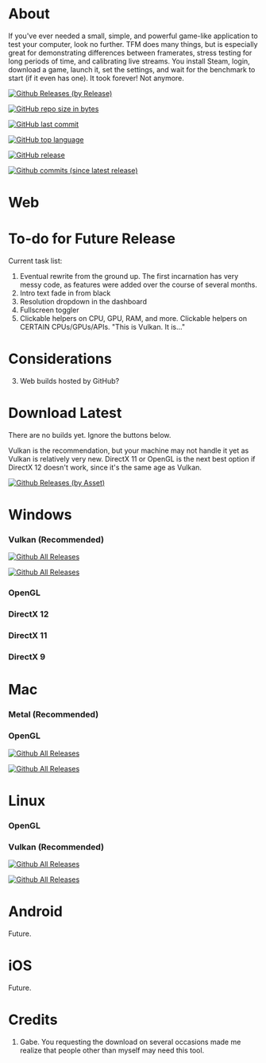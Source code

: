 # About
If you've ever needed a small, simple, and powerful game-like application to test your computer, look no further. TFM does many things, but is especially great for demonstrating differences between framerates, stress testing for long periods of time, and calibrating live streams. You install Steam, login, download a game, launch it, set the settings, and wait for the benchmark to start (if it even has one). It took forever! Not anymore.


[![Github Releases (by Release)](https://img.shields.io/github/downloads/Tylemagne/TFM/total.svg)]()

[![GitHub repo size in bytes](https://img.shields.io/github/repo-size/Tylemagne/TFM.svg)]()

[![GitHub last commit](https://img.shields.io/github/last-commit/Tylemagne/TFM.svg)]()

[![GitHub top language](https://img.shields.io/github/languages/top/Tylemagne/TFM.svg)]()

[![GitHub release](https://img.shields.io/github/release/Tylemagne/TFM.svg?logo=data:image/png;base64,iVBORw0KGgoAAAANSUhEUgAAAA0AAAAOCAYAAAD0f5bSAAAABHNCSVQICAgIfAhkiAAAAAlwSFlzAAAAfgAAAH4BavEubQAAABl0RVh0U29mdHdhcmUAd3d3Lmlua3NjYXBlLm9yZ5vuPBoAAACRSURBVCiR7ZExCkJBDETn24jgCbyE9rZ2lr+3sPQUXsFD2HkNwZNYC9rk7cJYuMXy/aho60AgIfOKSaRKEdEC7lZEtLVvoC/0h36BGmAlaV7msaRJj+8s6Vb6o2wPgX3fU7uVUjrYHkmSbDcRsX0D7Ww/xwHWPFSbM7B5GTKltAAuBbjmnJcfXQeYAidg1re/A0Qcr7zN5lQ2AAAAAElFTkSuQmCC)]()

[![Github commits (since latest release)](https://img.shields.io/github/commits-since/Tylemagne/TFM/latest.svg)]()


# Web
[](http://htmlpreview.github.io/?https://github.com/Tylemagne/TFM/master/TFM-WebGL/index.html)


# To-do for Future Release
Current task list:
1. Eventual rewrite from the ground up. The first incarnation has very messy code, as features were added over the course of several months.
1. Intro text fade in from black
2. Resolution dropdown in the dashboard
3. Fullscreen toggler
18. Clickable helpers on CPU, GPU, RAM, and more. Clickable helpers on CERTAIN CPUs/GPUs/APIs. "This is Vulkan. It is..."

# Considerations
3. Web builds hosted by GitHub?

# Download Latest
There are no builds yet. Ignore the buttons below.

Vulkan is the recommendation, but your machine may not handle it yet as Vulkan is relatively very new. DirectX 11 or OpenGL is the next best option if DirectX 12 doesn't work, since it's the same age as Vulkan.

[![Github Releases (by Asset)](https://img.shields.io/github/downloads-pre/Tylemagne/TFM/latest/tfm10-win64-dx12.zip.svg?style=flat&label=🔽Download&colorA=00cc0a&colorB=000000)](https://github.com/Tylemagne/TFM/releases/download/v1.0-beta2/tfm10-win64-dx12.zip)

# Windows
### Vulkan (Recommended)
[![Github All Releases](https://img.shields.io/github/downloads/Tylemagne/TFM/total.svg?style=flat&label=🔽%20TFM%20v1.1%20(32-bit)&colorA=00cc0a&colorB=000000)](https://github.com/Tylemagne/TFM/releases/download/v1.1/TFM-win-x86.zip)

[![Github All Releases](https://img.shields.io/github/downloads/Tylemagne/TFM/total.svg?style=flat&label=🔽%20TFM%20v1.1%20(64-bit)&colorA=00cc0a&colorB=000000)](https://github.com/Tylemagne/TFM/releases/download/v1.1/TFM-win-x86_64.zip)
### OpenGL
### DirectX 12
### DirectX 11
### DirectX 9

# Mac
### Metal (Recommended)
### OpenGL
[![Github All Releases](https://img.shields.io/github/downloads/Tylemagne/TFM/total.svg?style=flat&label=🔽%20TFM%20v1.1%20(32-bit)&colorA=00cc0a&colorB=000000)](https://github.com/Tylemagne/TFM/releases/download/v1.1/TFM-win-x86.zip)

[![Github All Releases](https://img.shields.io/github/downloads/Tylemagne/TFM/total.svg?style=flat&label=🔽%20TFM%20v1.1%20(64-bit)&colorA=00cc0a&colorB=000000)](https://github.com/Tylemagne/TFM/releases/download/v1.1/TFM-win-x86_64.zip)

# Linux
### OpenGL
### Vulkan (Recommended)
[![Github All Releases](https://img.shields.io/github/downloads/Tylemagne/TFM/total.svg?style=flat&label=🔽%20TFM%20v1.1%20(32-bit)&colorA=00cc0a&colorB=000000)](https://github.com/Tylemagne/TFM/releases/download/v1.1/TFM-win-x86.zip)

[![Github All Releases](https://img.shields.io/github/downloads/Tylemagne/TFM/total.svg?style=flat&label=🔽%20TFM%20v1.1%20(64-bit)&colorA=00cc0a&colorB=000000)](https://github.com/Tylemagne/TFM/releases/download/v1.1/TFM-win-x86_64.zip)

# Android

Future.

# iOS

Future.


# Credits

1. Gabe. You requesting the download on several occasions made me realize that people other than myself may need this tool.

